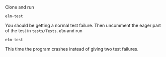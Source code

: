 Clone and run
```
elm-test
```
You should be getting a normal test failure.
Then uncomment the eager part of the test in `tests/Tests.elm` and run
```
elm-test
```
This time the program crashes instead of giving two test failures.
